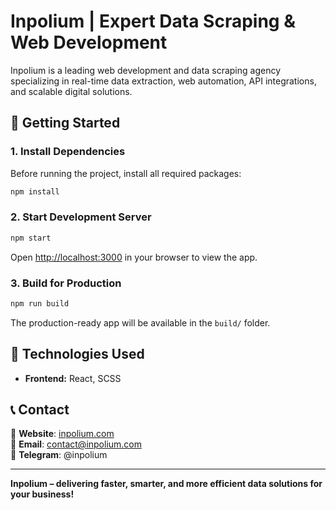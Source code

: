 # Inpolium | Expert Data Scraping & Web Development

Inpolium is a leading web development and data scraping agency specializing in real-time data extraction, web automation, API integrations, and scalable digital solutions.

## 🚀 Getting Started

### 1. Install Dependencies
Before running the project, install all required packages:
```sh
npm install
```

### 2. Start Development Server
```sh
npm start
```
Open [http://localhost:3000](http://localhost:3000) in your browser to view the app.

### 3. Build for Production
```sh
npm run build
```
The production-ready app will be available in the `build/` folder.

## 🎨 Technologies Used
- **Frontend:** React, SCSS


## 📞 Contact
🔹 **Website**: [inpolium.com](https://inpolium.com)  
🔹 **Email**: contact@inpolium.com  
🔹 **Telegram**: @inpolium

---

**Inpolium – delivering faster, smarter, and more efficient data solutions for your business!**

